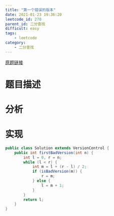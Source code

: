 ```yaml
---
title: "第一个错误的版本"
date: 2021-01-23 19:36:20
leetcode_id: 278
parent_id: 二分查找
difficult: easy
tags:
    - leetcode
category:
    - 二分查找
---
```


[原题链接](https://leetcode-cn.com/problems/first-bad-version/)

# 题目描述

# 分析

# 实现

```java
public class Solution extends VersionControl {
    public int firstBadVersion(int n) {
        int l = 0, r = n;
        while (l < r) {
            int m = l + (r - l) / 2;
            if (isBadVersion(m)) {
                r = m;
            } else {
                l = m + 1;
            }
        }
        return l;
    }
}
```